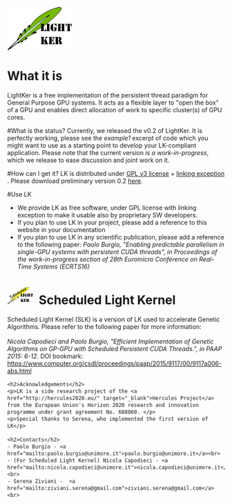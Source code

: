 
<img src="img/lk-cuda-logo.png" style="height:100px">

# What it is
LightKer is a free implementation of the persistent thread paradigm for  General Purpose GPU systems. It acts as a flexible layer to "open the box" of a GPU and enables 
direct allocation of work to specific cluster(s) of GPU cores.

#What is the status?
Currently, we released the v0.2 of LightKer. It is perfectly working, please see the <em>example1</em> excerpt of code which you might want to use as a starting point to develop your LK-compliant application.
Please note that the current version <i>is a work-in-progress</i>, which we release to ease discussion and joint work on it.

#How can I get it?
LK is distributed under <a href="https://www.gnu.org/licenses/gpl.html" target="_blank">GPL v3 license</a> + <a href="https://en.wikipedia.org/wiki/GPL_linking_exception">linking exception</a> .
Please download preliminary version 0.2 <a href="https://github.com/HiPeRT/LightKer" target="_blank">here</a>.

#Use LK
- We provide LK as free software, under GPL license with linking exception to make it usable also by proprietary SW developers.
- If you plan to use LK in your project, please add a reference to this website in your documentation
- If you plan to use LK in any scientific publication, please add a reference to the following paper: <i>Paolo Burgio, "Enabling predictable parallelism in single-GPU systems with persistent CUDA threads", in Proceedings of the work-in-progress section of 28th Euromicro Conference on Real-Time Systems (ECRTS16)</i>


# <img src="img/lk-ga-logo.png" style="height:40px">&nbsp;&nbsp;Scheduled Light Kernel</h2>
Scheduled Light Kernel (SLK) is a version of LK used to accelerate  Genetic Algorithms. Please refer to the following paper for more information:
	<br><br>
	<i>Nicola Capodieci and Paolo Burgio, "Efficient Implementation of 
Genetic Algorithms on GP-GPU with Scheduled Persistent CUDA Threads.", 
in  PAAP 2015: 6-12</i>. DOI bookmark: <a href="https://www.computer.org/csdl/proceedings/paap/2015/9117/00/9117a006-abs.html" target="_blank">https://www.computer.org/csdl/proceedings/paap/2015/9117/00/9117a006-abs.html</a>
	
	<h2>Acknowledgements</h2>
	<p>LK is a side research project of the <a href="http://hercules2020.eu/" target="_blank">Hercules Project</a> from the European Union's Horizon 2020 research and innovation programme under grant agreement No. 688860. </p>
	<p>Special thanks to Serena, who implemented the first version of LK</p>

	<h2>Contacts</h2>
	- Paolo Burgio - <a href="mailto:paolo.burgio@unimore.it">paolo.burgio@unimore.it</a><br>
	- (For Scheduled Light Kernel) Nicola Capodieci - <a href="mailto:nicola.capodieci@unimore.it">nicola.capodieci@unimore.it</a><br>
	- Serena Ziviani -  <a href="mailto:ziviani.serena@gmail.com">ziviani.serena@gmail.com</a><br>

	

</body></html>